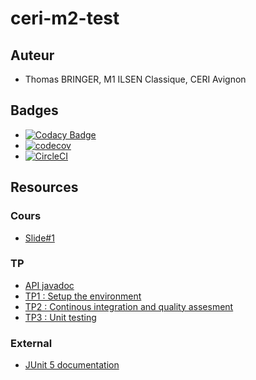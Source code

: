 # ceri-m2-test

## Auteur 

- Thomas BRINGER, M1 ILSEN Classique, CERI Avignon

## Badges 

- [![Codacy Badge](https://api.codacy.com/project/badge/Grade/dededb00c84c413c93e8ac0183d6ba0a)](https://www.codacy.com/app/TBringer/ceri-m1-test-2017?utm_source=github.com&amp;utm_medium=referral&amp;utm_content=TBringer/ceri-m1-test-2017&amp;utm_campaign=Badge_Grade)
- [![codecov](https://codecov.io/gh/TBringer/ceri-m1-test-2017/branch/master/graph/badge.svg)](https://codecov.io/gh/TBringer/ceri-m1-test-2017)
- [![CircleCI](https://circleci.com/gh/TBringer/ceri-m1-test-2017.svg?style=svg)](https://circleci.com/gh/TBringer/ceri-m1-test-2017)
## Resources

### Cours

- [Slide#1](https://github.com/Faylixe/ceri-m2-test-2017/blob/master/docs/cours.pdf)

### TP

- [API javadoc](http://faylixe.fr/ceri-m1-test-2017/javadoc)
- [TP1 : Setup the environment](https://github.com/Faylixe/ceri-m2-test-2017/blob/master/docs/tp1.md)
- [TP2 : Continous integration and quality assesment](https://github.com/Faylixe/ceri-m2-test-2017/blob/master/docs/tp2.md)
- [TP3 : Unit testing](https://github.com/Faylixe/ceri-m2-test-2017/blob/master/docs/tp3.md)

### External

- [JUnit 5 documentation](http://junit.org/junit5/docs/current/user-guide)
